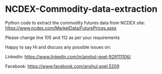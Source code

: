 # NCDEX-Commodity-data-extraction

Python code to extract the commodity futures data from NCDEX site: https://www.ncdex.com/MarketData/FuturePrices.aspx

Please change line 105 and 112 as per your requirements

Happy to say Hi and discuss any possible issues on:

Linkedin: https://www.linkedin.com/in/anshul-goel-929111106/

Facebook: https://www.facebook.com/anshul.goel.5209
